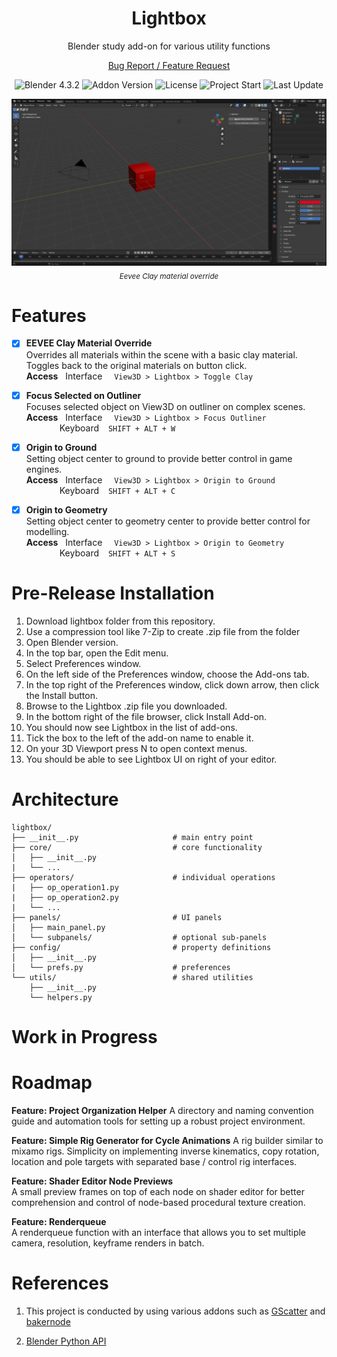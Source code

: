 <h1 align="center">
    Lightbox
</h1>
<p align="center">
    Blender study add-on for various utility functions
</p>

<p align="center">
    <a href="https://github.com/kutaycoskuner/project_lightbox/issues">Bug Report / Feature Request</a> 
</p>

<p align="center">
    <img alt="Blender 4.3.2" src="https://img.shields.io/badge/Blender-4.3.2-blue?logo=blender&logoColor=white" />
    <img alt="Addon Version" src="https://img.shields.io/badge/Addon_Version-0.4.0-blue" />
    <img alt="License" src="https://img.shields.io/badge/License-GPL%202.0%20or%20later-blue.svg" />
    <img alt="Project Start" src="https://img.shields.io/badge/project_start-25_Jul_2024-blue" />
    <img alt="Last Update" src="https://img.shields.io/github/last-commit/kutaycoskuner/project_lightbox" />
</p>

<p align="center">
    <img src="_display/v0.15_clay-overlay.gif" />
        <br>
    <sub><i> Eevee Clay material override</i></sub>
</p>

# Features

-   [x] **EEVEE Clay Material Override**  
        Overrides all materials within the scene with a basic clay material. Toggles back to the original materials on button click.  
        **Access**
        &nbsp;
        Interface
        &ensp;&nbsp;
        `View3D > Lightbox > Toggle Clay`  

-   [x] **Focus Selected on Outliner**  
        Focuses selected object on View3D on outliner on complex scenes.  
        **Access**
        &nbsp;
        Interface
        &ensp;&nbsp;
        `View3D > Lightbox > Focus Outliner`   
        &emsp;&emsp;&emsp;&ensp; Keyboard
        &ensp;
        `SHIFT + ALT + W`

-   [x] **Origin to Ground**  
        Setting object center to ground to provide better control in game engines.  
        **Access**
        &nbsp;
        Interface
        &ensp;&nbsp;
        `View3D > Lightbox > Origin to Ground`   
        &emsp;&emsp;&emsp;&ensp; Keyboard
        &ensp;
        `SHIFT + ALT + C`

-   [x] **Origin to Geometry**  
        Setting object center to geometry center to provide better control for modelling.  
        **Access**
        &nbsp;
        Interface
        &ensp;&nbsp;
        `View3D > Lightbox > Origin to Geometry`   
        &emsp;&emsp;&emsp;&ensp; Keyboard
        &ensp;
        `SHIFT + ALT + S`

# Pre-Release Installation

1.  Download lightbox folder from this repository.
2.  Use a compression tool like 7-Zip to create .zip file from the folder
3.  Open Blender version.
4.  In the top bar, open the Edit menu.
5.  Select Preferences window.
6.  On the left side of the Preferences window, choose the Add-ons tab.
7.  In the top right of the Preferences window, click down arrow, then click the Install button.
8.  Browse to the Lightbox .zip file you downloaded.
9.  In the bottom right of the file browser, click Install Add-on.
10. You should now see Lightbox in the list of add-ons.
11. Tick the box to the left of the add-on name to enable it.
12. On your 3D Viewport press N to open context menus.
13. You should be able to see Lightbox UI on right of your editor.

# Architecture
```plaintext
lightbox/
├── __init__.py                     # main entry point       
├── core/                           # core functionality
│   ├── __init__.py
|   └── ...
├── operators/                      # individual operations
|   ├── op_operation1.py
|   ├── op_operation2.py
|   └── ...
├── panels/                         # UI panels
│   ├── main_panel.py
│   └── subpanels/                  # optional sub-panels
├── config/                         # property definitions
│   ├── __init__.py
│   └── prefs.py                    # preferences
└── utils/                          # shared utilities
    ├── __init__.py
    └── helpers.py
```

# Work in Progress

# Roadmap
**Feature: Project Organization Helper**
A directory and naming convention guide and automation tools for setting up a robust project environment.

**Feature: Simple Rig Generator for Cycle Animations**
A rig builder similar to mixamo rigs. Simplicity on implementing inverse kinematics, copy rotation, location and pole targets with separated base / control rig interfaces.

**Feature: Shader Editor Node Previews**  
A small preview frames on top of each node on shader editor for better comprehension and control of node-based procedural texture creation.

**Feature: Renderqueue**  
 A renderqueue function with an interface that allows you to set multiple camera, resolution, keyframe renders in batch.

# References
1. This project is conducted by using various addons such as [GScatter](https://gscatter.com/gscatter) and [bakernode](https://github.com/avelgest/baker-node)

2. [Blender Python API](https://docs.blender.org/api/current/index.html)



<!-- [Return to top]() -->

